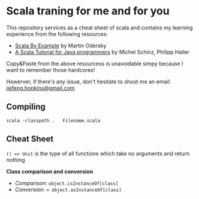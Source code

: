 ﻿Scala traning for me and for you
================================
This repository services as a  cheat sheet of scala and contains my learning experience from the following resources:
* [Scala By Example](http://www.scala-lang.org/docu/files/ScalaByExample.pdf) by Martin Odersky
* [A Scala Tutorial
for Java programmers](http://www.scala-lang.org/docu/files/ScalaTutorial.pdf) by Michel Schinz, Philipp
Haller

Copy&Paste from the above resourcess is unavoidable simpy because I want to remember those hardcores!

Howerver, if there's any issue, don't hesitate to shoot me an email: jiefeng.hopkins@gmail.com 


Compiling
---------
`scala -classpath .   Filename.scala`


Cheat Sheet
----------
`() => Unit` is the type of all functions which take no arguments and return nothing


**Class comparison and conversion**
* *Comparison*: `object.isInstanceOf[class]`
* *Conversion*: `= object.asInstanceOf[class]`

